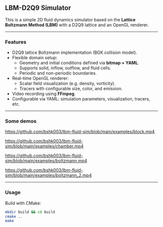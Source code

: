 ## LBM-D2Q9 Simulator

This is a simple 2D fluid dynamics simulator based on the **Lattice Boltzmann Method (LBM)** with a D2Q9 lattice and an OpenGL renderer.

---

###  Features
- D2Q9 lattice Boltzmann implementation (BGK collision model).
- Flexible domain setup:
  - Geometry and initial conditions defined via **bitmap + YAML**.
  - Supports solid, inflow, outflow, and fluid cells.
  - Periodic and non-periodic boundaries.
- Real-time OpenGL renderer:
  - Scalar field visualization (e.g. density, vorticity).
  - Tracers with configurable size, color, and emission.
- Video recording using **FFmpeg**.
- Configurable via YAML: simulation parameters, visualization, tracers, etc.

---

### Some demos

  
https://github.com/bshk003/lbm-fluid-sim/blob/main/examples/block.mp4

https://github.com/bshk003/lbm-fluid-sim/blob/main/examples/chamber.mp4

https://github.com/bshk003/lbm-fluid-sim/blob/main/examples/boltzmann.mp4

https://github.com/bshk003/lbm-fluid-sim/blob/main/examples/boltzmann_2.mp4

---

### Usage

Build with CMake:
```bash
mkdir build && cd build
cmake ..
make

